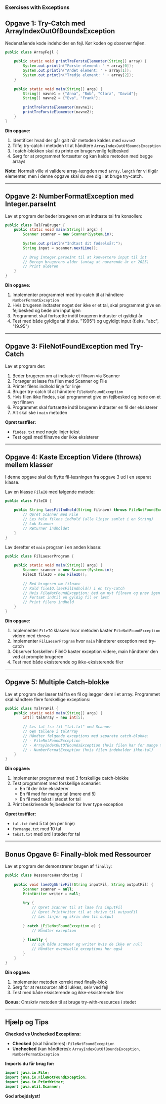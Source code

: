 ### Exercises with Exceptions

## Opgave 1: Try-Catch med ArrayIndexOutOfBoundsException

Nedenstående kode indeholder en fejl. Kør koden og observer fejlen.

```java
public class ArrayFejl {
    
    public static void printTreForsteElementer(String[] array) {
        System.out.println("Første element: " + array[0]);
        System.out.println("Andet element: " + array[1]);
        System.out.println("Tredje element: " + array[2]);
    }
    
    public static void main(String[] args) {
        String[] navne1 = {"Anna", "Bob", "Clara", "David"};
        String[] navne2 = {"Eva", "Frank"};
        
        printTreForsteElementer(navne1);
        printTreForsteElementer(navne2);
    }
}
```

**Din opgave:**
1. Identificer hvad der går galt når metoden kaldes med `navne2`
2. Tilføj try-catch i metoden til at håndtere `ArrayIndexOutOfBoundsException`
3. I catch-blokken skal du printe en brugervenlig fejlbesked
4. Sørg for at programmet fortsætter og kan kalde metoden med begge arrays

**Note:** Normalt ville vi validere array-længden med `array.length` før vi tilgår elementer, men i denne opgave skal du øve dig i at bruge try-catch.

---

## Opgave 2: NumberFormatException med Integer.parseInt

Lav et program der beder brugeren om at indtaste tal fra konsollen:

```java
public class TalFraBruger {
    public static void main(String[] args) {
        Scanner scanner = new Scanner(System.in);
        
        System.out.println("Indtast dit fødselsår:");
        String input = scanner.nextLine();
        
        // Brug Integer.parseInt til at konvertere input til int
        // Beregn brugerens alder (antag at nuværende år er 2025)
        // Print alderen
    }
}
```

**Din opgave:**
1. Implementer programmet med try-catch til at håndtere `NumberFormatException`
2. Hvis brugeren indtaster noget der ikke er et tal, skal programmet give en fejlbesked og bede om input igen
3. Programmet skal fortsætte indtil brugeren indtaster et gyldigt år
4. Test med både gyldige tal (f.eks. "1995") og ugyldigt input (f.eks. "abc", "19.95")

---

## Opgave 3: FileNotFoundException med Try-Catch

Lav et program der:
1. Beder brugeren om at indtaste et filnavn via Scanner
2. Forsøger at læse fra filen med Scanner og File
3. Printer filens indhold linje for linje
4. Bruger try-catch til at håndtere `FileNotFoundException`
5. Hvis filen ikke findes, skal programmet give en fejlbesked og bede om et nyt filnavn
6. Programmet skal fortsætte indtil brugeren indtaster en fil der eksisterer
7. Alt skal ske i `main` metoden

**Opret testfiler:**
- `findes.txt` med nogle linjer tekst
- Test også med filnavne der ikke eksisterer

---

## Opgave 4: Kaste Exception Videre (throws) mellem klasser

I denne opgave skal du flytte fil-læsningen fra opgave 3 ud i en separat klasse.

Lav en klasse `FileIO` med følgende metode:

```java
public class FileIO {
    
    public String laesFilIndhold(String filnavn) throws FileNotFoundException {
        // Opret Scanner med File
        // Læs hele filens indhold (alle linjer samlet i en String)
        // Luk Scanner
        // Returner indholdet
    }
}
```

Lav derefter et `main` program i en anden klasse:

```java
public class FilLaeserProgram {
    
    public static void main(String[] args) {
        Scanner scanner = new Scanner(System.in);
        FileIO fileIO = new FileIO();
        
        // Bed brugeren om filnavn
        // Kald fileIO.laesFilIndhold() i en try-catch
        // Hvis FileNotFoundException: bed om nyt filnavn og prøv igen
        // Fortsæt indtil en gyldig fil er læst
        // Print filens indhold
    }
}
```

**Din opgave:**
1. Implementer `FileIO` klassen hvor metoden kaster `FileNotFoundException` videre med `throws`
2. Implementer `FilLaeserProgram` hvor `main` håndterer exception med try-catch
3. Observer forskellen: FileIO kaster exception videre, main håndterer den ved at prompte brugeren
4. Test med både eksisterende og ikke-eksisterende filer

---

## Opgave 5: Multiple Catch-blokke

Lav et program der læser tal fra en fil og lægger dem i et array. Programmet skal håndtere flere forskellige exceptions:

```java
public class TalFraFil {
    public static void main(String[] args) {
        int[] talArray = new int[5];
        
        // Læs tal fra fil "tal.txt" med Scanner
        // Gem tallene i talArray
        // Håndter følgende exceptions med separate catch-blokke:
        // - FileNotFoundException
        // - ArrayIndexOutOfBoundsException (hvis filen har for mange tal)
        // - NumberFormatException (hvis filen indeholder ikke-tal)
    }
}
```

**Din opgave:**
1. Implementer programmet med 3 forskellige catch-blokke
2. Test programmet med forskellige scenarier:
   - En fil der ikke eksisterer
   - En fil med for mange tal (mere end 5)
   - En fil med tekst i stedet for tal
3. Print beskrivende fejlbeskeder for hver type exception

**Opret testfiler:**
- `tal.txt` med 5 tal (en per linje)
- `formange.txt` med 10 tal  
- `tekst.txt` med ord i stedet for tal

---

## Bonus Opgave 6: Finally-blok med Ressourcer

Lav et program der demonstrerer brugen af `finally`:

```java
public class RessourceHaandtering {
    
    public void laesOgSkrivFil(String inputFil, String outputFil) {
        Scanner scanner = null;
        PrintWriter writer = null;
        
        try {
            // Opret Scanner til at læse fra inputFil
            // Opret PrintWriter til at skrive til outputFil
            // Læs linjer og skriv dem til output
            
        } catch (FileNotFoundException e) {
            // Håndter exception
            
        } finally {
            // Luk både scanner og writer hvis de ikke er null
            // Håndter eventuelle exceptions her også
        }
    }
}
```

**Din opgave:**
1. Implementer metoden korrekt med finally-blok
2. Sørg for at ressourcer altid lukkes, selv ved fejl
3. Test med både eksisterende og ikke-eksisterende filer

**Bonus:** Omskriv metoden til at bruge try-with-resources i stedet

---

## Hjælp og Tips

**Checked vs Unchecked Exceptions:**
- **Checked** (skal håndteres): `FileNotFoundException`
- **Unchecked** (kan håndteres): `ArrayIndexOutOfBoundsException`, `NumberFormatException`

**Imports du får brug for:**
```java
import java.io.File;
import java.io.FileNotFoundException;
import java.io.PrintWriter;
import java.util.Scanner;
```

**God arbejdslyst!**